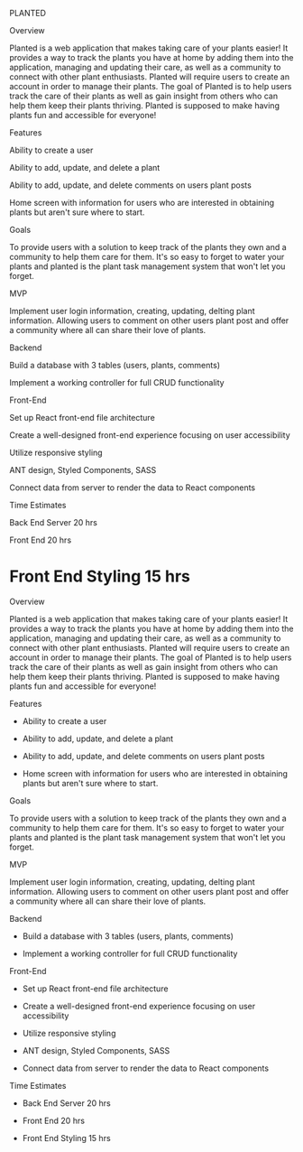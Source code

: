 PLANTED


Overview

Planted is a web application that makes taking care of your plants easier! It provides a way to track the plants you have at home by adding them into the application, managing and updating their care, as well as a community to connect with other plant enthusiasts. Planted will require users to create an account in order to manage their plants. The goal of Planted is to help users track the care of their plants as well as gain insight from others who can help them keep their plants thriving. Planted is supposed to make having plants fun and accessible for everyone!

Features

Ability to create a user

Ability to add, update, and delete a plant

Ability to add, update, and delete comments on users plant posts

Home screen with information for users who are interested in obtaining plants but aren't sure where to start.

Goals

To provide users with a solution to keep track of the plants they own and a community to help them care for them. It's so easy to forget to water your plants and planted is the plant task management system that won't let you forget.

MVP

Implement user login information, creating, updating, delting plant information. Allowing users to comment on other users plant post and offer a community where all can share their love of plants.

Backend

Build a database with 3 tables (users, plants, comments)

Implement a working controller for full CRUD functionality

Front-End

Set up React front-end file architecture

Create a well-designed front-end experience focusing on user accessibility

Utilize responsive styling

ANT design, Styled Components, SASS

Connect data from server to render the data to React components

Time Estimates

Back End Server 20 hrs

Front End 20 hrs

Front End Styling 15 hrs
=======
Overview 

Planted is a web application that makes taking care of your plants easier! It provides a way to track the plants you have at home by adding them into the application, managing and updating their care, as well as a community to connect with other plant enthusiasts. Planted will require users to create an account in order to manage their plants. The goal of Planted is to help users track the care of their plants as well as gain insight from others who can help them keep their plants thriving. Planted is supposed to make having plants fun and accessible for everyone! 


Features

* Ability to create a user 

* Ability to add, update, and delete a plant 

* Ability to add, update, and delete comments on users plant posts

* Home screen with information for users who are interested in obtaining plants but aren't sure where to start. 


Goals

To provide users with a solution to keep track of the plants they own and a community to help them care for them. It's so easy to forget to water your plants and planted is the plant task management system that won't let you forget. 

MVP 

Implement user login information, creating, updating, delting plant information. Allowing users to comment on other users plant post and offer a community where all can share their love of plants. 

Backend

* Build a database with 3 tables (users, plants, comments)

* Implement a working controller for full CRUD functionality

Front-End

* Set up React front-end file architecture

* Create a well-designed front-end experience focusing on user accessibility 

* Utilize responsive styling 

* ANT design, Styled Components, SASS 

* Connect data from server to render the data to React components

Time Estimates

* Back End Server 20 hrs

* Front End 20 hrs

* Front End Styling 15 hrs 


